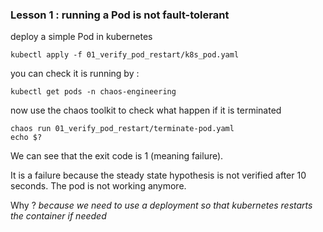 ### Lesson 1 : running a Pod is not fault-tolerant

deploy a simple Pod in kubernetes

    kubectl apply -f 01_verify_pod_restart/k8s_pod.yaml

you can check it is running by :

    kubectl get pods -n chaos-engineering

now use the chaos toolkit to check what happen if it is terminated

    chaos run 01_verify_pod_restart/terminate-pod.yaml
    echo $?

We can see that the exit code is 1 (meaning failure).

It is a failure because the steady state hypothesis 
is not verified after 10 seconds. The pod is not working anymore.

Why ? *because we need to use a deployment so that kubernetes 
restarts the container if needed*


